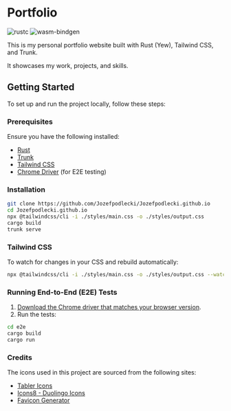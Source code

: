 # Portfolio

![rustc](https://img.shields.io/badge/rustc-1.84.0-blue.svg)
![wasm-bindgen](https://img.shields.io/badge/wasm--bindgen-0.2.0-blue.svg)

This is my personal portfolio website built with Rust (Yew), Tailwind CSS, and Trunk.

It showcases my work, projects, and skills.

## Getting Started  

To set up and run the project locally, follow these steps:

### Prerequisites  

Ensure you have the following installed:

- [Rust](https://www.rust-lang.org/)
- [Trunk](https://trunkrs.dev/)
- [Tailwind CSS](https://tailwindcss.com/)
- [Chrome Driver](https://googlechromelabs.github.io/chrome-for-testing/#stable) (for E2E testing)

### Installation  

```bash
git clone https://github.com/Jozefpodlecki/Jozefpodlecki.github.io
cd Jozefpodlecki.github.io
npx @tailwindcss/cli -i ./styles/main.css -o ./styles/output.css
cargo build
trunk serve
```

### Tailwind CSS  

To watch for changes in your CSS and rebuild automatically:

```bash
npx @tailwindcss/cli -i ./styles/main.css -o ./styles/output.css --watch
```

### Running End-to-End (E2E) Tests  

1. [Download the Chrome driver that matches your browser version](https://googlechromelabs.github.io/chrome-for-testing/#stable).
2. Run the tests:

```bash
cd e2e
cargo build
cargo run
```

### Credits  

The icons used in this project are sourced from the following sites:

- [Tabler Icons](https://tabler.io/icons)  
- [Icons8 - Duolingo Icons](https://icons8.com/icons/set/duolingo)  
- [Favicon Generator](https://favicon.io/favicon-generator/)  
